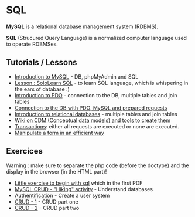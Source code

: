 # SQL

**MySQL** is a relational database management system (RDBMS).

**SQL** (Strucured Query Language) is a normalized computer language used to operate RDBMSes.

## Tutorials / Lessons

- [Introduction to MySQL](https://docs.google.com/presentation/d/1hHX4lXuyRvciIvs613N29j-hWV4wth_ZhM6n9xQI7D4/edit) - DB, phpMyAdmin and SQL
- [Lesson : SoloLearn SQL](https://www.sololearn.com/Course/SQL/) - to learn SQL language, which is whispering in the ears of database :)
- [Introduction to PDO](https://docs.google.com/presentation/d/1Ktrto7cYI7hu6l32ImfffXcCzP6xoWRTQI-2CTWUbro/edit) - connection to the DB, multiple tables and join tables
- [Connection to the DB with PDO, MySQL and prepared requests](https://github.com/becodeorg/Hamilton-promo-3/blob/master/Parcours%20EN/08-DB/Pratice-and-use-of-PDO.md)
- [Introduction to relational databases](https://docs.google.com/presentation/d/1BL4tZ-ibiL1su1YZf5k2w-LMLJInUhUWaJE7oC77ovQ/edit) - multiple tables and join tables
- [Wiki on CDM (Conceptual data models) and tools to create them](database-modeling-tools-sql.md)
- [Transactions](transaction-with-mysql-and-pdo.md): either all requests are executed or none are executed.
- [Manipulate a form in an efficient way](backend-process-a-form.md)

## Exercices

Warning : make sure to separate the php code (before the doctype) and the display in the browser (in the HTML part)!

- [Little exercise to begin with sql](https://github.com/becodeorg/Hamilton-promo-3/blob/master/Parcours%20EN/08-DB/sql-exo-pdf) which in the first PDF
- [MySQL CRUD - "Hiking" activity](https://github.com/becodeorg/Hamilton-promo-3/blob/master/Parcours%20EN/08-DB/php-training-mysql) - Understand databases
- [Authentification](https://github.com/becodeorg/Hamilton-promo-3/blob/master/Parcours%20EN/08-DB/php-challenge-auth) - Create a user system
- [CRUD - 1](https://github.com/becodeorg/Hamilton-promo-3/blob/master/Parcours%20EN/08-DB/php-exercises-crud1) - CRUD part one
- [CRUD - 2](https://github.com/becodeorg/Hamilton-promo-3/blob/master/Parcours%20EN/08-DB/php-exercises-crud2) - CRUD part two
